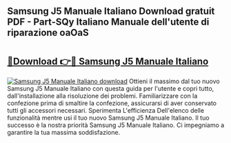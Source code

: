 ## Samsung J5 Manuale Italiano Download gratuit PDF - Part-SQy Italiano Manuale dell'utente di riparazione oaOaS

# <h2><a href="http://dfgt4s.blite.top/?on=Samsung+J5+Manuale+Italiano">🔗Download 👉🔴 Samsung J5 Manuale Italiano</a></h2>

[![Samsung J5 Manuale Italiano download](https://i.imgur.com/lujVjoI.png)](http://dfgt4s.blite.top/?on=Samsung+J5+Manuale+Italiano)
Ottieni il massimo dal tuo nuovo Samsung J5 Manuale Italiano con questa guida per l'utente e copri tutto, dall'installazione alla risoluzione dei problemi. Familiarizzare con la confezione prima di smaltire la confezione, assicurarsi di aver conservato tutti gli accessori necessari. Sperimenta L'efficienza Dell'elenco delle funzionalità mentre usi il tuo nuovo Samsung J5 Manuale Italiano. Il tuo successo è la nostra priorità Samsung J5 Manuale Italiano. Ci impegniamo a garantire la tua massima soddisfazione.
